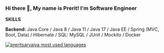 <!--### Hi there 👋


**preritsarvaiya/preritsarvaiya** is a ✨ _special_ ✨ repository because its `README.md` (this file) appears on your GitHub profile.

Here are some ideas to get you started:

- 🔭 I’m currently working on ...
- 🌱 I’m currently learning ...
- 👯 I’m looking to collaborate on ...
- 🤔 I’m looking for help with ...
- 💬 Ask me about ...
- 📫 How to reach me: ...
- 😄 Pronouns: ...
- ⚡ Fun fact: ...
-->
### Hi there 👋, My name is Prerit! I'm Software Engineer

<b>SKILLS</b>

<b>Backend:</b> Java Core / Java 8 / Java 11 / Java 17 / Java EE / Spring (MVC, Boot, Data) / Hibernate / SQL: MySQL / JUnit / Mockito / Docker

<a href="https://github.com/merikbest">
  <img align="center" src="https://github-readme-stats.vercel.app/api/top-langs/?username=preritsarvaiya&theme=dark&count_private=true&layout=compact&hide=kotlin" alt="preritsarvaiya most used languages" />
</a>
